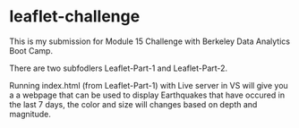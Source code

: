 # leaflet-challenge

This is my submission for Module 15 Challenge with Berkeley Data Analytics Boot Camp.

There are two subfodlers Leaflet-Part-1 and Leaflet-Part-2.

Running index.html (from Leaflet-Part-1) with Live server in VS will give you a a webpage that can be used to display Earthquakes that have occured in the last 7 days, the color and size will changes based on depth and magnitude.
